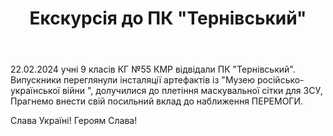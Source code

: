 ﻿---
title: Екскурсія до ПК "Тернівський"
---

22.02.2024 учні 9 класів КГ №55 КМР відвідали ПК "Тернівський". Випускники переглянули інсталяції артефактів із "Музею російсько-української війни ", долучилися до плетіння маскувальної сітки для ЗСУ, Прагнемо внести свій посильний вклад до наближення ПЕРЕМОГИ.

Слава Україні! Героям Слава!

<slideshow />
